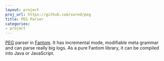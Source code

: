 ```yaml
---
layout: project
proj_url: https://github.com/xored/peg
title: PEG Parser
categories:
- project
---
```


[PEG](http://en.wikipedia.org/wiki/Parsing_expression_grammar) parser in [Fantom](http://fantom.org/).
It has incremental mode, modifiable meta grammar and can parse really big logs. As a pure Fantom library, it can be
compiled into Java or JavaScript.
